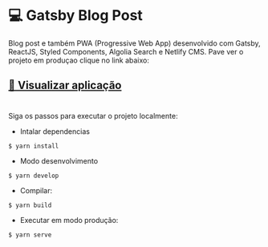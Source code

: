 # 💻 Gatsby Blog Post

Blog post e também PWA (Progressive Web App) desenvolvido com Gatsby, ReactJS, Styled Components, Algolia Search e Netlify CMS.
Pave ver o projeto em produçao clique no link abaixo: 

## <a href="https://brunohubner-gatsby-blog.netlify.app">📢 Visualizar aplicação</a>

#

Siga os passos para executar o projeto localmente: 

-   Intalar dependencias

```
$ yarn install 
```

-   Modo desenvolvimento

```
$ yarn develop
```

-   Compilar: 

```
$ yarn build
```

-   Executar em modo produção: 

```
$ yarn serve
```
